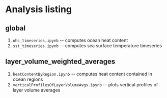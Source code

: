 # Analysis listing

## global
 1. `ohc_timeseries.ipynb` -- computes ocean heat content
 2. `sst_timeseries.ipynb` -- computes sea surface temperature timeseries

## layer_volume_weighted_averages
 1. `heatContentByRegion.ipynb` -- computes heat content contained in ocean regions
 2. `verticalProfilesOfLayerVolumeAvgs.ipynb` -- plots vertical profiles of layer volume averages
